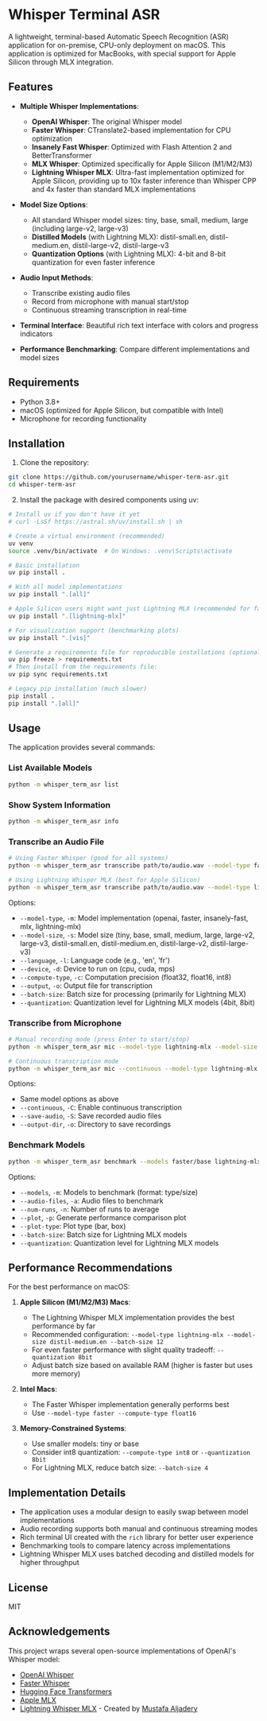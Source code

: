 # Whisper Terminal ASR

A lightweight, terminal-based Automatic Speech Recognition (ASR) application for on-premise, CPU-only deployment on macOS. This application is optimized for MacBooks, with special support for Apple Silicon through MLX integration.

## Features

- **Multiple Whisper Implementations**:
  - **OpenAI Whisper**: The original Whisper model
  - **Faster Whisper**: CTranslate2-based implementation for CPU optimization
  - **Insanely Fast Whisper**: Optimized with Flash Attention 2 and BetterTransformer
  - **MLX Whisper**: Optimized specifically for Apple Silicon (M1/M2/M3)
  - **Lightning Whisper MLX**: Ultra-fast implementation optimized for Apple Silicon, providing up to 10x faster inference than Whisper CPP and 4x faster than standard MLX implementations

- **Model Size Options**: 
  - All standard Whisper model sizes: tiny, base, small, medium, large (including large-v2, large-v3)
  - **Distilled Models** (with Lightning MLX): distil-small.en, distil-medium.en, distil-large-v2, distil-large-v3
  - **Quantization Options** (with Lightning MLX): 4-bit and 8-bit quantization for even faster inference

- **Audio Input Methods**:
  - Transcribe existing audio files
  - Record from microphone with manual start/stop
  - Continuous streaming transcription in real-time

- **Terminal Interface**: Beautiful rich text interface with colors and progress indicators

- **Performance Benchmarking**: Compare different implementations and model sizes

## Requirements

- Python 3.8+
- macOS (optimized for Apple Silicon, but compatible with Intel)
- Microphone for recording functionality

## Installation

1. Clone the repository:
```bash
git clone https://github.com/yourusername/whisper-term-asr.git
cd whisper-term-asr
```

2. Install the package with desired components using uv:

```bash
# Install uv if you don't have it yet
# curl -LsSf https://astral.sh/uv/install.sh | sh

# Create a virtual environment (recommended)
uv venv
source .venv/bin/activate  # On Windows: .venv\Scripts\activate

# Basic installation
uv pip install .

# With all model implementations
uv pip install ".[all]"

# Apple Silicon users might want just Lightning MLX (recommended for fastest performance)
uv pip install ".[lightning-mlx]"

# For visualization support (benchmarking plots)
uv pip install ".[vis]"

# Generate a requirements file for reproducible installations (optional)
uv pip freeze > requirements.txt
# Then install from the requirements file:
uv pip sync requirements.txt

# Legacy pip installation (much slower)
pip install .
pip install ".[all]"
```

## Usage

The application provides several commands:

### List Available Models

```bash
python -m whisper_term_asr list
```

### Show System Information

```bash
python -m whisper_term_asr info
```

### Transcribe an Audio File

```bash
# Using Faster Whisper (good for all systems)
python -m whisper_term_asr transcribe path/to/audio.wav --model-type faster --model-size base

# Using Lightning Whisper MLX (best for Apple Silicon)
python -m whisper_term_asr transcribe path/to/audio.wav --model-type lightning-mlx --model-size distil-medium.en --batch-size 12
```

Options:
- `--model-type`, `-m`: Model implementation (openai, faster, insanely-fast, mlx, lightning-mlx)
- `--model-size`, `-s`: Model size (tiny, base, small, medium, large, large-v2, large-v3, distil-small.en, distil-medium.en, distil-large-v2, distil-large-v3)
- `--language`, `-l`: Language code (e.g., 'en', 'fr')
- `--device`, `-d`: Device to run on (cpu, cuda, mps)
- `--compute-type`, `-c`: Computation precision (float32, float16, int8)
- `--output`, `-o`: Output file for transcription
- `--batch-size`: Batch size for processing (primarily for Lightning MLX)
- `--quantization`: Quantization level for Lightning MLX models (4bit, 8bit)

### Transcribe from Microphone

```bash
# Manual recording mode (press Enter to start/stop)
python -m whisper_term_asr mic --model-type lightning-mlx --model-size distil-medium.en

# Continuous transcription mode
python -m whisper_term_asr mic --continuous --model-type lightning-mlx --model-size distil-small.en --quantization 8bit
```

Options:
- Same model options as above
- `--continuous`, `-C`: Enable continuous transcription
- `--save-audio`, `-S`: Save recorded audio files
- `--output-dir`, `-o`: Directory to save recordings

### Benchmark Models

```bash
python -m whisper_term_asr benchmark --models faster/base lightning-mlx/distil-medium.en mlx/base --audio-files path/to/audio1.wav path/to/audio2.wav --plot
```

Options:
- `--models`, `-m`: Models to benchmark (format: type/size)
- `--audio-files`, `-a`: Audio files to benchmark
- `--num-runs`, `-n`: Number of runs to average
- `--plot`, `-p`: Generate performance comparison plot
- `--plot-type`: Plot type (bar, box)
- `--batch-size`: Batch size for Lightning MLX models
- `--quantization`: Quantization level for Lightning MLX models

## Performance Recommendations

For the best performance on macOS:

1. **Apple Silicon (M1/M2/M3) Macs**:
   - The Lightning Whisper MLX implementation provides the best performance by far
   - Recommended configuration: `--model-type lightning-mlx --model-size distil-medium.en --batch-size 12`
   - For even faster performance with slight quality tradeoff: `--quantization 8bit`
   - Adjust batch size based on available RAM (higher is faster but uses more memory)

2. **Intel Macs**:
   - The Faster Whisper implementation generally performs best
   - Use `--model-type faster --compute-type float16`

3. **Memory-Constrained Systems**:
   - Use smaller models: tiny or base
   - Consider int8 quantization: `--compute-type int8` or `--quantization 8bit`
   - For Lightning MLX, reduce batch size: `--batch-size 4`

## Implementation Details

- The application uses a modular design to easily swap between model implementations
- Audio recording supports both manual and continuous streaming modes
- Rich terminal UI created with the `rich` library for better user experience
- Benchmarking tools to compare latency across implementations
- Lightning Whisper MLX uses batched decoding and distilled models for higher throughput

## License

MIT

## Acknowledgements

This project wraps several open-source implementations of OpenAI's Whisper model:
- [OpenAI Whisper](https://github.com/openai/whisper)
- [Faster Whisper](https://github.com/guillaumekln/faster-whisper)
- [Hugging Face Transformers](https://github.com/huggingface/transformers)
- [Apple MLX](https://github.com/ml-explore/mlx)
- [Lightning Whisper MLX](https://github.com/irobot-ml/lightning-whisper-mlx) - Created by [Mustafa Aljadery](https://github.com/mustafaaljadery)
